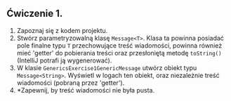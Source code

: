 ## Ćwiczenie 1.

1. Zapoznaj się z kodem projektu.
2. Stwórz parametryzowalną klasę `Message<T>`.
   Klasa ta powinna posiadać pole finalne typu `T` przechowujące treść wiadomości,
   powinna również mieć 'getter' do pobierania treści
   oraz przesłoniętą metodę `toString()` (IntelliJ potrafi ją wygenerować).
3. W klasie `GenericsExercise1GenericMessage` utwórz obiekt typu `Message<String>`.
   Wyświetl w logach ten obiekt, oraz niezależnie treść wiadomości (pobraną przez 'getter').
4. *Zapewnij, by treść wiadomości nie była pusta.